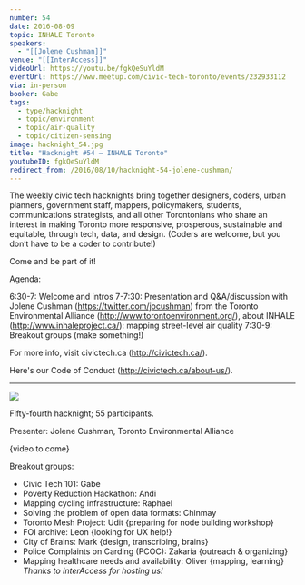 ```yaml
---
number: 54
date: 2016-08-09
topic: INHALE Toronto
speakers:
  - "[[Jolene Cushman]]"
venue: "[[InterAccess]]"
videoUrl: https://youtu.be/fgkQeSuYldM
eventUrl: https://www.meetup.com/civic-tech-toronto/events/232933112
via: in-person
booker: Gabe
tags:
  - type/hacknight
  - topic/environment
  - topic/air-quality
  - topic/citizen-sensing
image: hacknight_54.jpg
title: "Hacknight #54 – INHALE Toronto"
youtubeID: fgkQeSuYldM
redirect_from: /2016/08/10/hacknight-54-jolene-cushman/
---
```


The weekly civic tech hacknights bring together designers, coders, urban planners, government staff, mappers, policymakers, students, communications strategists, and all other Torontonians who share an interest in making Toronto more responsive, prosperous, sustainable and equitable, through tech, data, and design. (Coders are welcome, but you don’t have to be a coder to contribute!)

Come and be part of it!

Agenda:

6:30-7: Welcome and intros
7-7:30: Presentation and Q&A/discussion with Jolene Cushman (https://twitter.com/jocushman) from the Toronto Environmental Alliance (http://www.torontoenvironment.org/), about INHALE (http://www.inhaleproject.ca/): mapping street-level air quality
7:30-9: Breakout groups (make something!)

For more info, visit civictech.ca (http://civictech.ca/).

Here's our Code of Conduct (http://civictech.ca/about-us/).

---


![](https://mlydg0vejq30.i.optimole.com/w:930/h:524/q:mauto/f:best/https://civictech.ca/wp-content/uploads/2016/08/20160809_190847.jpg)

Fifty-fourth hacknight; 55 participants.

Presenter: Jolene Cushman, Toronto Environmental Alliance

{video to come}

Breakout groups:
-   Civic Tech 101: Gabe
-   Poverty Reduction Hackathon: Andi
-   Mapping cycling infrastructure: Raphael
-   Solving the problem of open data formats: Chinmay
-   Toronto Mesh Project: Udit {preparing for node building workshop}
-   FOI archive: Leon {looking for UX help!}
-   City of Brains: Mark {design, transcribing, brains}
-   Police Complaints on Carding (PCOC): Zakaria {outreach & organizing}
-   Mapping healthcare needs and availability: Oliver {mapping, learning}
*Thanks to InterAccess for hosting us!*
